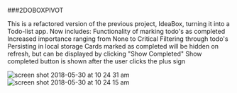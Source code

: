 ###2DOBOXPIVOT

This is a refactored version of the previous project, IdeaBox, turning it into a Todo-list app.
Now includes:
Functionality of marking todo's as completed
Increased importance ranging from None to Critical
Filtering through todo's
Persisting in local storage
Cards marked as completed will be hidden on refresh, but can be displayed by clicking "Show Completed"
Show completed button is shown after the user clicks the plus sign



![screen shot 2018-05-30 at 10 24 31 am](https://user-images.githubusercontent.com/34214595/40733758-b4122974-63f3-11e8-9608-b2e5063c84b9.png)
![screen shot 2018-05-30 at 10 24 15 am](https://user-images.githubusercontent.com/34214595/40733761-b5512d1c-63f3-11e8-8660-bed19a4a72f3.png)
